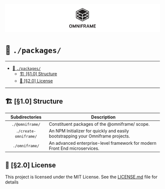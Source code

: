 ![Omniframe][header]

# 📁 `./packages/`

___

- [📁 `./packages/`](#-packages)
  - [🏗 [§1.0] Structure](#-10-structure)
  - [📄 [§2.0] License](#-20-license)

___

## 🏗 [§1.0] Structure

|   Subdirectories    | Description                                                                      |
|:-------------------:|----------------------------------------------------------------------------------|
|   `./@omniframe/`   | Constituent packages of the @omniframe/ scope.                                   |
|`./create-omniframe/`| An NPM Initializer for quickly and easily bootstrapping your Omniframe projects. |
|   `./omniframe/`    | An advanced enterprise-level framework for modern Front End microservices.       |

## 📄 [§2.0] License

This project is licensed under the MIT License.
See the [LICENSE.md](LICENSE.md) file for details

[header]: /.github/readme.png "Omniframe"
[npm-badge]: https://img.shields.io/npm/v/@omniframe/core.svg
[npm-badge-url]: https://www.npmjs.com/package/@omniframe/core
[npm-license]: https://img.shields.io/npm/l/@omniframe/core.svg
[npm-license-url]: https://github.com/omniframe/omniframe/blob/master/LICENSE